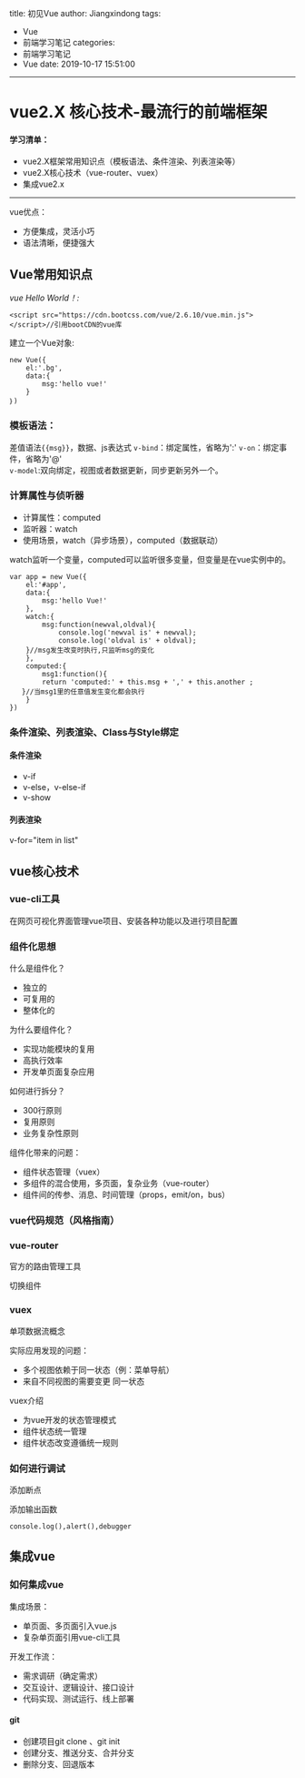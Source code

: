 title: 初见Vue
author: Jiangxindong
tags:
  - Vue
  - 前端学习笔记
categories:
  - 前端学习笔记
  - Vue
date: 2019-10-17 15:51:00
---
# vue2.X 核心技术-最流行的前端框架
#### 学习清单：
* vue2.X框架常用知识点（模板语法、条件渲染、列表渲染等）
* vue2.X核心技术（vue-router、vuex）
* 集成vue2.x
---
vue优点：
* 方便集成，灵活小巧
* 语法清晰，便捷强大

## Vue常用知识点
<!--more-->

*vue Hello World！:*
```
<script src="https://cdn.bootcss.com/vue/2.6.10/vue.min.js"></script>//引用bootCDN的vue库
```
建立一个Vue对象:
```
new Vue({
    el:'.bg',
    data:{
        msg:'hello vue!'   
    }
｝)
```

### 模板语法：
差值语法`{{msg}}`，数据、js表达式
`v-bind`：绑定属性，省略为':'
`v-on`：绑定事件，省略为'@'  
`v-model`:双向绑定，视图或者数据更新，同步更新另外一个。

### 计算属性与侦听器
* 计算属性：computed
* 监听器：watch
* 使用场景，watch（异步场景），computed（数据联动）

watch监听一个变量，computed可以监听很多变量，但变量是在vue实例中的。

```
var app = new Vue({
    el:'#app',
    data:{
        msg:'hello Vue!'
    },
    watch:{         
        msg:function(newval,oldval){   
            console.log('newval is' + newval);
            console.log('oldval is' + oldval);          
    }//msg发生改变时执行,只监听msg的变化
    },
    computed:{
        msg1:function(){
        return 'computed:' + this.msg + ',' + this.another ;
   }//当msg1里的任意值发生变化都会执行
    }
})
```

### 条件渲染、列表渲染、Class与Style绑定

#### 条件渲染

* v-if
* v-else，v-else-if
* v-show

#### 列表渲染

v-for="item in list"

## vue核心技术
### vue-cli工具
在网页可视化界面管理vue项目、安装各种功能以及进行项目配置
### 组件化思想
什么是组件化？
* 独立的
* 可复用的
* 整体化的

为什么要组件化？
* 实现功能模块的复用
* 高执行效率
* 开发单页面复杂应用

如何进行拆分？
* 300行原则
* 复用原则
* 业务复杂性原则

组件化带来的问题：
* 组件状态管理（vuex）
* 多组件的混合使用，多页面，复杂业务（vue-router）
* 组件间的传参、消息、时间管理（props，emit/on，bus）

### vue代码规范（风格指南）
### vue-router
官方的路由管理工具

切换组件
### vuex
单项数据流概念

实际应用发现的问题：

* 多个视图依赖于同一状态（例：菜单导航）
* 来自不同视图的需要变更
同一状态

vuex介绍
* 为vue开发的状态管理模式
* 组件状态统一管理
* 组件状态改变遵循统一规则

### 如何进行调试
添加断点

添加输出函数
```
console.log(),alert(),debugger
```
## 集成vue
### 如何集成vue
集成场景：
* 单页面、多页面引入vue.js
* 复杂单页面引用vue-cli工具

开发工作流：
* 需求调研（确定需求）
* 交互设计、逻辑设计、接口设计
* 代码实现、测试运行、线上部署

#### git
* 创建项目git clone 、git init
* 创建分支、推送分支、合并分支
* 删除分支、回退版本